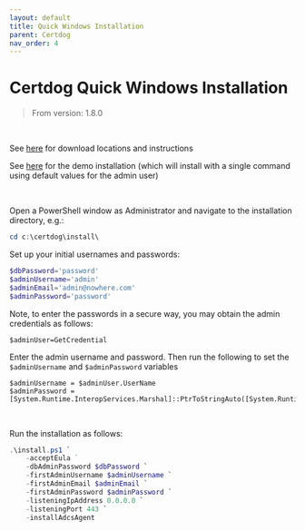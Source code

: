 ```yaml
---
layout: default
title: Quick Windows Installation
parent: Certdog
nav_order: 4
---
```


# Certdog Quick Windows Installation

> From version: 1.8.0

 <br>

See [here](download-locations.html) for download locations and instructions

See [here](demo-quickstart.html) for the demo installation (which will install with a single command using default values for the admin user)

<br>

Open a PowerShell window as Administrator and navigate to the installation directory, e.g.:

```powershell
cd c:\certdog\install\
```

Set up your initial usernames and passwords:

```powershell
$dbPassword='password'
$adminUsername='admin'
$adminEmail='admin@nowhere.com'
$adminPassword='password'
```

Note, to enter the passwords in a secure way, you may obtain the admin credentials as follows:

```
$adminUser=GetCredential
```

Enter the admin username and password. Then run the following to set the ``$adminUsername`` and ``$adminPassword`` variables

```
$adminUsername = $adminUser.UserName
$adminPassword = [System.Runtime.InteropServices.Marshal]::PtrToStringAuto([System.Runtime.InteropServices.Marshal]::SecureStringToBSTR($adminUser.Password))
```

<br>

Run the installation as follows:

```powershell
.\install.ps1 `
	-acceptEula ` 
	-dbAdminPassword $dbPassword `
	-firstAdminUsername $adminUsername `
	-firstAdminEmail $adminEmail `
	-firstAdminPassword $adminPassword `
	-listeningIpAddress 0.0.0.0 `
	-listeningPort 443 `
	-installAdcsAgent
```

